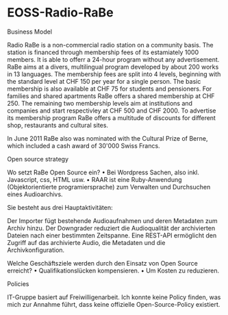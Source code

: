 # EOSS-Radio-RaBe


Business Model 

Radio RaBe is a non-commercial radio station on a community basis. The station is financed through membership fees of its estamiately 1000 members. It is able to offerr a 24-hour program without any advertisement. 
RaBe aims at a divers, multilingual program developed by about 200 works in 13 languages. 
The membership fees are split into 4 levels, beginning with the standard level at CHF 150  per year for a single person. The basic membership is also available at CHF 75 for students and pensioners. For families and shared apartments RaBe offers a shared membership at CHF 250. 
The remaining two membership levels aim at institutions and companies and start respectivley at CHF 500  and CHF 2000. 
To advertise its membership program RaBe offers a multitude of discounts for different shop, restaurants and cultural sites. 

In June 2011 RaBe also was nominated with the Cultural Prize of Berne, which included a cash award of 30'000 Swiss Francs. 

Open source strategy

Wo setzt RaBe Open Source ein?
	• Bei Wordpress Sachen, also inkl. Javascript, css, HTML usw.
	• RAAR ist eine Ruby-Anwendung (Objektorientierte programiersprache) zum Verwalten und Durchsuchen eines Audioarchivs.
	
Sie besteht aus drei Hauptaktivitäten:
	
Der Importer fügt bestehende Audioaufnahmen und deren Metadaten zum Archiv hinzu.
Der Downgrader reduziert die Audioqualität der archivierten Dateien nach einer bestimmten Zeitspanne.
Eine REST-API ermöglicht den Zugriff auf das archivierte Audio, die Metadaten und die Archivkonfiguration.

Welche Geschäftsziele werden durch den Einsatz von Open Source erreicht?
• Qualifikationslücken kompensieren. 
• Um Kosten zu reduzieren. 


Policies

IT-Gruppe basiert auf Freiwilligenarbeit.
Ich konnte keine Policy finden, was mich zur Annahme führt, dass keine offizielle Open-Source-Policy existiert.

